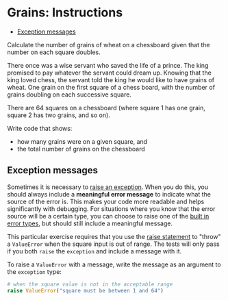 # Grains: Instructions

- [Exception messages](#exception-messages)

Calculate the number of grains of wheat on a chessboard given that the number on
each square doubles.

There once was a wise servant who saved the life of a prince. The king promised
to pay whatever the servant could dream up. Knowing that the king loved chess,
the servant told the king he would like to have grains of wheat. One grain on
the first square of a chess board, with the number of grains doubling on each
successive square.

There are 64 squares on a chessboard (where square 1 has one grain, square 2 has
two grains, and so on).

Write code that shows:

- how many grains were on a given square, and
- the total number of grains on the chessboard

## Exception messages

Sometimes it is necessary to [raise an exception][raising-exceptions]. When you
do this, you should always include a **meaningful error message** to indicate
what the source of the error is. This makes your code more readable and helps
significantly with debugging. For situations where you know that the error
source will be a certain type, you can choose to raise one of the [built in
error types][base-classes], but should still include a meaningful message.

This particular exercise requires that you use the [raise
statement][the-raise-statement] to "throw" a `ValueError` when the square input
is out of range. The tests will only pass if you both `raise` the `exception`
and include a message with it.

To raise a `ValueError` with a message, write the message as an argument to the
`exception` type:

```python
# when the square value is not in the acceptable range
raise ValueError("square must be between 1 and 64")
```

[base-classes]: https://docs.python.org/3/library/exceptions.html#base-classes
[raising-exceptions]:
  https://docs.python.org/3/tutorial/errors.html#raising-exceptions
[the-raise-statement]:
  https://docs.python.org/3/reference/simple_stmts.html#the-raise-statement
